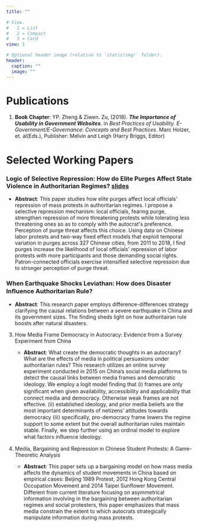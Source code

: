 ```yaml
---
title: ""

# View.
#   1 = List
#   2 = Compact
#   3 = Card
view: 1

# Optional header image (relative to `static/img/` folder).
header:
  caption: ""
  image: ""
---
```

# Publications

1. **Book Chapter**: YP. Zheng & Ziwen. Zu, (2018). ***The Importance of Usability in Government Websites***. in *Best Practices of Usability. E-Government/E-Governance: Concepts and Best Practices*. Marc Holzer, et. al(Eds.), Publisher: Melvin and Leigh (Harry Briggs, Editor)


# Selected Working Papers

### Logic of Selective Repression: How do Elite Purges Affect State Violence in Authoritarian Regimes? [slides](https://www.dropbox.com/s/xj2bpi490p0zdpz/slides.pdf?dl=0)
   * **Abstract**: This paper studies how elite purges affect local officials' repression of mass protests in authoritarian regimes. I propose a selective repression mechanism: local officials, fearing purge, strengthen repression of more threatening protests while tolerating less threatening ones so as to comply with the autocrat's preference. Perception of purge threat affects this choice. Using data on Chinese labor protests and two-way fixed effect models that exploit temporal variation in purges across 327 Chinese cities, from 2011 to 2018, I find purges increase the likelihood of local officials' repression of labor protests with more participants and those demanding social rights. Patron-connected officials exercise intensified selective repression due to stronger perception of purge threat.


### When Earthquake Shocks Leviathan: How does Disaster Inﬂuence Authoritarian Rule?
   * **Abstract**: This research paper employs difference-differences strategy clarifying the causal relations between a severe earthquake in China and its government sizes. The finding sheds light on how authoritairan rule boosts after natural disasters.


3. How Media Frame Democracy in Autocracy: Evidence from a Survey Experiment from China
   * **Abstract**: What create the democratic thoughts in an autocracy? What are the effects of media in political persuasions under authoritarian rules? This research utilizes an online survey experiment conducted in 2015 on China’s social media platforms to detect the causal links between media frames and democratic ideology. We employ a logit model ﬁnding that (i) frames are only signiﬁcant when given availability, accessibility and applicability that connect media and democracy. Otherwise weak frames are not effective. (ii) established ideology, and prior media beliefs are the most important determinants of netizens’ attitudes towards democracy (iii) speciﬁcally, pro-democracy frame lowers the regime support to some extent but the overall authoritarian rules maintain stable. Finally, we step further using an ordinal model to explore what factors inﬂuence ideology.


4. Media, Bargaining and Repression in Chinese Student Protests: A Game-Theoretic Analysis
   * **Abstract**: This paper sets up a bargaining model on how mass media affects the dynamics of student movements in China based on empirical cases: Beijing 1989 Protest, 2012 Hong Kong Central Occupation Movement and 2014 Taipei Sunﬂower Movement. Different from current literature focusing on asymmetrical information involving in the bargaining between authoritarian regimes and social protesters, this paper emphasizes that mass media constrain the extent to which autocrats strategically manipulate information during mass protests.